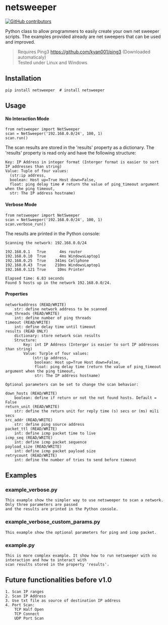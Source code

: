 # netsweeper
[![GitHub contributors](https://img.shields.io/github/contributors/alexx-files/netsweeper.svg)](https://github.com/alexx-files/netsweeper/graphs/contributors/)

Python class to allow programmers to easily create your own net sweeper scripts. The examples provided already
are net sweepers that can be used and improved.

> Requires Ping3 https://github.com/kyan001/ping3 (Downloaded automaticaly)\
> Tested under Linux and Windows

## Installation

```shell
pip install netsweeper  # install netsweeper
```
## Usage

#### No Interaction Mode
```
from netsweeper import NetSweeper
scan = NetSweeper('192.168.0.0/24', 100, 1)
scan.run()
```
The scan results are stored in the 'results' property as a dictionary.
The 'results' property is read only and have the following structure:
```
Key: IP Address in integer format (Interger format is easier to sort IP addresses than string)
Value: Tuple of four values:
  (str:ip address,
  boolean: Host up=True Host down=False,
  float: ping delay time # return the value of ping_timeout argument when the ping timeout,
  str: The IP address hostname)
```

#### Verbose Mode
```
from netsweeper import NetSweeper
scan = NetSweeper('192.168.0.0/24', 100, 1)
scan.verbose_run()
```

The results are printed in the Python console:

```
Scanning the network: 192.168.0.0/24

192.168.0.1   True      4ms	router
192.168.0.10  True      4ms	WindowsLaptop1
192.168.0.25  True    341ms	Cellphone
192.168.0.43  True    210ms	WindowsLaptop1
192.168.0.121 True     10ms	Printer

Elapsed time: 6.83 seconds
Found 5 hosts up in the network 192.168.0.0/24.
```
#### Properties
```
networkaddress (READ/WRITE)
    str: define network address to be scanned
num_threads (READ/WRITE)
    int: define number of ping threads
timeout (READ/WRITE)
    int: define delay time until timeout
results (READ ONLY)
    dictionary: store network scan results
    Structure:
        Key: int IP Address (Interger is easier to sort IP addresses than string)
        Value: Turple of four values:
            (str:ip address,
             boolean: Host up=True Host down=False,
             float: ping delay time (return the value of ping_timeout argument when the ping timeout,
             str: The IP address hostname)

Optional parameters can be set to change the scan behavior:

down_hosts (READ/WRITE)
    boolean: define if return or not the not found hosts. Default = False
return_unit (READ/WRITE)
    str: define the return unit for reply time (s) secs or (ms) mili secs
src_addr (READ/WRITE)
    str: define ping source address
packet_ttl (READ/WRITE)
    int: define icmp packet time to live
icmp_seq (READ/WRITE)
    int: define icmp packet sequence
payload_size (READ/WRITE)
    int: define icmp packet payload size
retrycount (READ/WRITE)
    int: define the number of tries to send before timeout
```

## Examples

### example_verbose.py
```
This example show the simpler way to use netsweeper to scan a network. Only three parameters are passed 
and the results are printed in the Python console.
```

### example_verbose_custom_params.py
```
This example show the optional parameters for ping and icmp packet.
```

### example.py
```
This is more complex example. It show how to run netsweeper with no interaction and how to interact with 
scan results stored in the property 'results'.
```
## Future functionalities before v1.0
```
1. Scan IP ranges
2. Scan IP Address
3. Use txt file as source of destination IP address
4. Port Scan:
    TCP Half Open
    TCP Connect
    UDP Port Scan
```